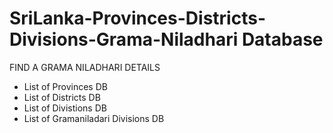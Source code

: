 # SriLanka-Provinces-Districts-Divisions-Grama-Niladhari Database

FIND A GRAMA NILADHARI DETAILS
 - List of Provinces DB
 - List of Districts DB
 - List of Divistions DB
 - List of Gramaniladari Divisions DB
